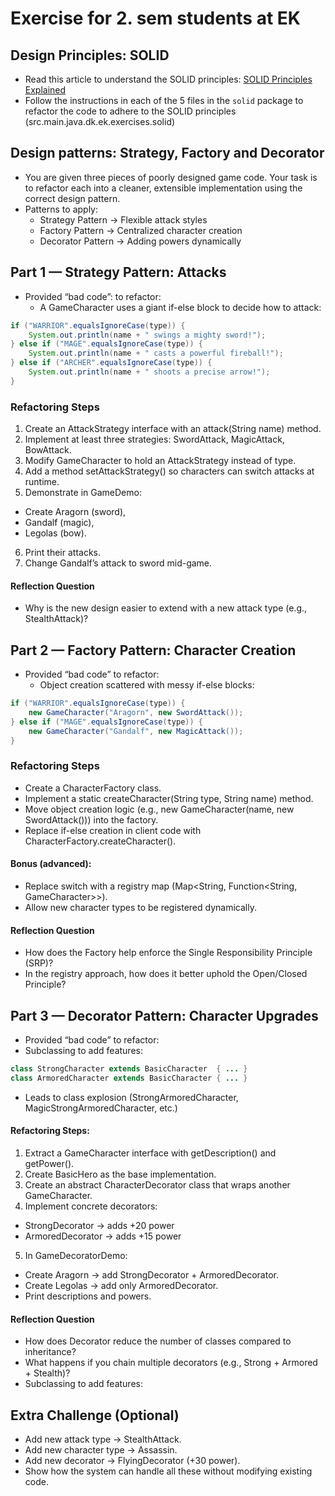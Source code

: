 # Exercise for 2. sem students at EK

## Design Principles: SOLID
- Read this article to understand the SOLID principles: [SOLID Principles Explained](https://2semfall2025.kursusmaterialer.dk/toolbox/designpatterns/solid/)
- Follow the instructions in each of the 5 files in the `solid` package to refactor the code to adhere to the SOLID principles (src.main.java.dk.ek.exercises.solid)
 
## Design patterns: Strategy, Factory and Decorator

- You are given three pieces of poorly designed game code. Your task is to refactor each into a cleaner, extensible implementation using the correct design pattern.
- Patterns to apply:
  - Strategy Pattern → Flexible attack styles
  - Factory Pattern → Centralized character creation
  - Decorator Pattern → Adding powers dynamically

## Part 1 — Strategy Pattern: Attacks
- Provided “bad code”: to refactor:
  - A GameCharacter uses a giant if-else block to decide how to attack:
```java
if ("WARRIOR".equalsIgnoreCase(type)) {
    System.out.println(name + " swings a mighty sword!");
} else if ("MAGE".equalsIgnoreCase(type)) {
    System.out.println(name + " casts a powerful fireball!");
} else if ("ARCHER".equalsIgnoreCase(type)) {
    System.out.println(name + " shoots a precise arrow!");
}
```
### Refactoring Steps
1. Create an AttackStrategy interface with an attack(String name) method.
2. Implement at least three strategies: SwordAttack, MagicAttack, BowAttack.
3. Modify GameCharacter to hold an AttackStrategy instead of type.
4. Add a method setAttackStrategy() so characters can switch attacks at runtime.
5. Demonstrate in GameDemo:
  - Create Aragorn (sword), 
  - Gandalf (magic), 
  - Legolas (bow).
6. Print their attacks.
7. Change Gandalf’s attack to sword mid-game.

#### Reflection Question
- Why is the new design easier to extend with a new attack type (e.g., StealthAttack)?

## Part 2 — Factory Pattern: Character Creation
- Provided “bad code” to refactor:
  - Object creation scattered with messy if-else blocks:
```java
if ("WARRIOR".equalsIgnoreCase(type)) {
    new GameCharacter("Aragorn", new SwordAttack());
} else if ("MAGE".equalsIgnoreCase(type)) {
    new GameCharacter("Gandalf", new MagicAttack());
}
```
### Refactoring Steps
- Create a CharacterFactory class.
- Implement a static createCharacter(String type, String name) method.
- Move object creation logic (e.g., new GameCharacter(name, new SwordAttack())) into the factory.
- Replace if-else creation in client code with CharacterFactory.createCharacter().
#### Bonus (advanced):
- Replace switch with a registry map (Map<String, Function<String, GameCharacter>>).
- Allow new character types to be registered dynamically.

#### Reflection Question
- How does the Factory help enforce the Single Responsibility Principle (SRP)?
- In the registry approach, how does it better uphold the Open/Closed Principle?

## Part 3 — Decorator Pattern: Character Upgrades
- Provided “bad code” to refactor:
- Subclassing to add features:
```java
class StrongCharacter extends BasicCharacter  { ... }
class ArmoredCharacter extends BasicCharacter { ... }
```
- Leads to class explosion (StrongArmoredCharacter, MagicStrongArmoredCharacter, etc.)
#### Refactoring Steps:
1. Extract a GameCharacter interface with getDescription() and getPower().
2. Create BasicHero as the base implementation.
3. Create an abstract CharacterDecorator class that wraps another GameCharacter.
4. Implement concrete decorators:
  - StrongDecorator → adds +20 power
  - ArmoredDecorator → adds +15 power

5. In GameDecoratorDemo:
- Create Aragorn → add StrongDecorator + ArmoredDecorator.
- Create Legolas → add only ArmoredDecorator.
- Print descriptions and powers.

#### Reflection Question
- How does Decorator reduce the number of classes compared to inheritance?
- What happens if you chain multiple decorators (e.g., Strong + Armored + Stealth)?
- Subclassing to add features:

## Extra Challenge (Optional)
- Add new attack type → StealthAttack.
- Add new character type → Assassin.
- Add new decorator → FlyingDecorator (+30 power).
- Show how the system can handle all these without modifying existing code.